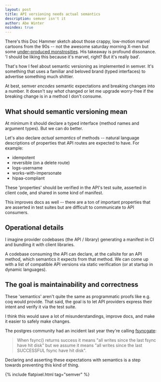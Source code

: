 ```yaml
---
layout: post
title: API versioning needs actual semantics
description: semver isn't it
author: Abe Winter
noindex: true
---
```


<style>
blockquote {font-style: normal; letter-spacing: normal;}
</style>

There's this Doc Hammer sketch about those crappy, low-motion marvel cartoons from the 90s -- not the awesome saturday morning X-men but some [under-produced monstrosities](https://io9.gizmodo.com/there-was-a-time-when-iron-man-sucked-so-bad-he-couldn-457966983). His takeaway is profound dissonance. 'I should be liking this because it's marvel, right? But it's really bad'.

That's how I feel about semantic versioning as implemented in semver. It's something that uses a familiar and beloved brand (typed interfaces) to advertise something much shittier.

At best, semver *encodes* semantic expectations and breaking changes into a number. It doesn't say *what* changed or let me upgrade worry-free if the breaking change is in a method I don't consume.

## What should semantic versioning mean

At minimum it should declare a typed interface (method names and argument types). But we can do better.

Let's also declare *actual semantics* of methods -- natural language descriptions of properties that API routes are expected to have. For example:

* idempotent
* reversible (on a delete route)
* logs-username
* works-with-impersonate
* hipaa-compliant

These 'properties' should be verified in the API's test suite, asserted in client code, and shared in some kind of manifest.

This improves docs as well -- there are a ton of important properties that are asserted in test suites but are difficult to communicate to API consumers.

## Operational details

I imagine provider codebases (the API / library) generating a manifest in CI and bundling it with client libraries.

A codebase consuming the API can declare, at the callsite for an API method, which semantics it expects from that method. We can come up with a list of compatible API versions via static verification (or at startup in dynamic languages).

## The goal is maintainability and correctness

These 'semantics' aren't quite the same as programmatic proofs like e.g. coq would provide. That said, the goal is to let API providers express their intent and verify it via the test suite.

I think this would save a lot of misunderstandings, improve docs, and make it easier to safely make changes.

The postgres community had an incident last year they're calling [fsyncgate](https://www.postgresql.org/message-id/flat/CAMsr%2BYHh%2B5Oq4xziwwoEfhoTZgr07vdGG%2Bhu%3D1adXx59aTeaoQ%40mail.gmail.com):

> When fsync() returns success it means "all writes since the
last fsync have hit disk" but we assume it means "all writes since the last
SUCCESSFUL fsync have hit disk".

Declaring and asserting these expectations with semantics is a step towards preventing this kind of thing.

{% include flatpixel.html tag="semver" %}
